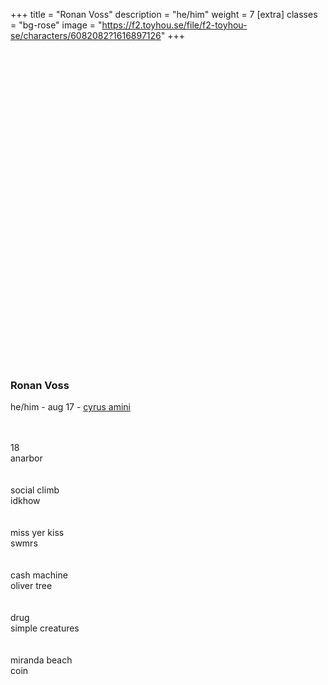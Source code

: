 +++
title = "Ronan Voss"
description = "he/him"
weight = 7
[extra]
classes = "bg-rose"
image = "https://f2.toyhou.se/file/f2-toyhou-se/characters/6082082?1616897126"
+++
<div class="row no-gutters">
  <div class="col-md-4 p-1">
    <div class="card p-1 mb-2">
      <div class="card w-100" style="background: url(https://i.pinimg.com/564x/fd/88/0a/fd880a45ad9c6c124716d8fe9d4d2761.jpg); background-size: cover; padding-top: 100%;"></div>
    </div>
    <div class="card mt-2 p-3">
      <h3 class="text-center">Ronan Voss</h3>
      <p class="text-center mb-0">he/him - aug 17 - <a href="#" data-toggle="tooltip" title="faceclaim"> cyrus amini</a></p>
    </div>
  </div>
  <div class="col-md-7 p-1" style="min-height: 400px;">
    <div class="card mb-2 p-3" style="height: calc(50% + 80px);">
      <div class="overflow-auto h-100">
        <div class="row no-gutters row-hoverable py-3">
          <div class="col-2">
            <i class="fas fa-play" style="position: absolute; top: 6px; left: 8px; font-size: 20px;"></i>
            <iframe width="30" height="30" src="https://www.youtube.com/embed/_IHH2ibMjIQ?modestbranding=1" style="opacity: 0.01"></iframe>
          </div>
          <div class="col-5 p-1">
            18
          </div>
          <div class="col-5 p-1">
            anarbor
          </div>
        </div>
        <div class="row no-gutters row-hoverable py-3">
          <div class="col-2">
            <i class="fas fa-play" style="position: absolute; top: 6px; left: 8px; font-size: 20px;"></i>
            <iframe width="30" height="30" src="https://www.youtube.com/embed/6vYwys2e_FA?modestbranding=1" style="opacity: 0.01"></iframe>
          </div>
          <div class="col-5 p-1">
            social climb
          </div>
          <div class="col-5 p-1">
            idkhow
          </div>
        </div>
        <div class="row no-gutters row-hoverable py-3">
          <div class="col-2">
            <i class="fas fa-play" style="position: absolute; top: 6px; left: 8px; font-size: 20px;"></i>
            <iframe width="30" height="30" src="https://www.youtube.com/embed/GKUjb0JUhEQ?modestbranding=1" style="opacity: 0.01"></iframe>
          </div>
          <div class="col-5 p-1">
            miss yer kiss
          </div>
          <div class="col-5 p-1">
            swmrs
          </div>
        </div>
        <div class="row no-gutters row-hoverable py-3">
          <div class="col-2">
            <i class="fas fa-play" style="position: absolute; top: 6px; left: 8px; font-size: 20px;"></i>
            <iframe width="30" height="30" src="https://www.youtube.com/embed/U1vGosMScjM?modestbranding=1" style="opacity: 0.01"></iframe>
          </div>
          <div class="col-5 p-1">
            cash machine
          </div>
          <div class="col-5 p-1">
            oliver tree
          </div>
        </div>
        <div class="row no-gutters row-hoverable py-3">
          <div class="col-2">
            <i class="fas fa-play" style="position: absolute; top: 6px; left: 8px; font-size: 20px;"></i>
            <iframe width="30" height="30" src="https://www.youtube.com/embed/NnVfZPNwJgU?modestbranding=1" style="opacity: 0.01"></iframe>
          </div>
          <div class="col-5 p-1">
            drug
          </div>
          <div class="col-5 p-1">
            simple creatures
          </div>
        </div>
        <div class="row no-gutters row-hoverable py-3">
          <div class="col-2">
            <i class="fas fa-play" style="position: absolute; top: 6px; left: 8px; font-size: 20px;"></i>
            <iframe width="30" height="30" src="https://www.youtube.com/embed/zJ5kgx36x-I?modestbranding=1" style="opacity: 0.01"></iframe>
          </div>
          <div class="col-5 p-1">
            miranda beach
          </div>
          <div class="col-5 p-1">
            coin
          </div>
        </div>
      </div>
    </div>
    <div class="row no-gutters mt-2" style="height: calc(50% - 80px - .5rem);">
      <div class="col-3 pr-1">
        <div class="card h-100 p-1">
	  <div class="card w-100 h-100" style="background: url(https://i.pinimg.com/originals/a2/e7/a5/a2e7a5fd7dd9f2998e7446bb71de5199.jpg); background-size: cover;"></div>
        </div>
      </div>
      <div class="col-3 px-1">
        <div class="card h-100 p-1">
	  <div class="card w-100 h-100" style="background: url(https://i.pinimg.com/564x/e9/de/15/e9de158762762526893423a3507e21f0.jpg); background-size: cover;"></div>
	</div>
      </div>
      <div class="col-3 px-1">
        <div class="card h-100 p-1">
	  <div class="card w-100 h-100" style="background: url(https://i0.wp.com/66.media.tumblr.com/860ecff3515a4ae5fcd740b9fe90abf2/tumblr_pu8jljVEkd1xtccgro1_640.jpg?w=817&ssl=1); background-size: cover;"></div>
	</div>
      </div>
      <div class="col-3 pl-1">
        <div class="card h-100 p-1">
	  <div class="card w-100 h-100" style="background: url(https://i.pinimg.com/564x/f8/a6/5e/f8a65ecefe080f8418dafe7d3db0d699.jpg); background-size: cover;"></div>
	</div>
      </div>
    </div>
  </div>
  <div class="col-md-1 p-1">
    <div class="card h-100 p-1" style="min-height: 50px;">
      <div class="card h-100 w-100" style="background: url(https://i.pinimg.com/564x/8a/00/ed/8a00ed0de5ddb0b0be202a18e2e15e0b.jpg); background-size: cover; background-position: center;"></div>
    </div>
  </div>
  <div class="col-12 p-1">
    <div class="card p-3 my-2">
      <h3>relationships</h3>
    </div>
  </div>
  <div class="col-lg-2 col-md-3 col-6 p-1">
    <div class="chara-card card p-1">
      <div class="card" style="background: url(https://f2.toyhou.se/file/f2-toyhou-se/characters/6082065?1616897076); background-size: cover;">
        <a class="card text-center bg-rose w-100" href="/characters/quiet%20towns/eden" style="padding-top: 100%;">
        </a>
      </div>
    </div>
    <div class="card p-2 my-1 text-center">
      <h5 class="text-uppercase"><a href="/characters/quiet%20towns/eden"> Eden Xue </a></h5>
      <hr class="my-0 mx-2">
      <span class="font-italic"> close friend </span>
    </div>
  </div>
  <div class="col-lg-2 col-md-3 col-6 p-1">
    <div class="chara-card card p-1">
      <div class="card" style="background: url(https://f2.toyhou.se/file/f2-toyhou-se/characters/6082073?1616897086); background-size: cover;">
        <a class="card text-center bg-rose w-100" href="/characters/quiet%20towns/maddie" style="padding-top: 100%;">
        </a>
      </div>
    </div>
    <div class="card p-2 my-1 text-center">
      <h5 class="text-uppercase"><a href="/characters/quiet%20towns/maddie"> Maddie Quinn </a></h5>
      <hr class="my-0 mx-2">
      <span class="font-italic"> frenemy </span>
    </div>
  </div>
</div>
<script>
  $(function () {
    $('[data-toggle="tooltip"]').tooltip()
  })
</script>